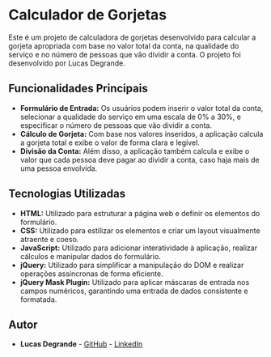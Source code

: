 # Calculador de Gorjetas

Este é um projeto de calculadora de gorjetas desenvolvido para calcular a gorjeta apropriada com base no valor total da conta, na qualidade do serviço e no número de pessoas que vão dividir a conta. O projeto foi desenvolvido por Lucas Degrande.

## Funcionalidades Principais

- **Formulário de Entrada:** Os usuários podem inserir o valor total da conta, selecionar a qualidade do serviço em uma escala de 0% a 30%, e especificar o número de pessoas que vão dividir a conta.
- **Cálculo de Gorjeta:** Com base nos valores inseridos, a aplicação calcula a gorjeta total e exibe o valor de forma clara e legível.
- **Divisão da Conta:** Além disso, a aplicação também calcula e exibe o valor que cada pessoa deve pagar ao dividir a conta, caso haja mais de uma pessoa envolvida.

## Tecnologias Utilizadas

- **HTML:** Utilizado para estruturar a página web e definir os elementos do formulário.
- **CSS:** Utilizado para estilizar os elementos e criar um layout visualmente atraente e coeso.
- **JavaScript:** Utilizado para adicionar interatividade à aplicação, realizar cálculos e manipular dados do formulário.
- **jQuery:** Utilizado para simplificar a manipulação do DOM e realizar operações assíncronas de forma eficiente.
- **jQuery Mask Plugin:** Utilizado para aplicar máscaras de entrada nos campos numéricos, garantindo uma entrada de dados consistente e formatada.

## Autor

- **Lucas Degrande** - [GitHub]([https://github.com/seu-usuario](https://github.com/degrandelucas)) - [LinkedIn]([https://www.linkedin.com/in/seu-perfil/](https://www.linkedin.com/in/lucasdegrande/)https://www.linkedin.com/in/lucasdegrande/)
